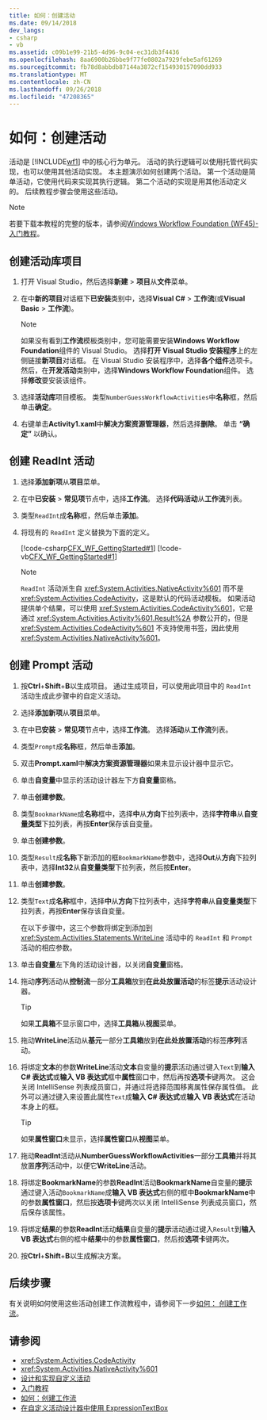 ```yaml
---
title: 如何：创建活动
ms.date: 09/14/2018
dev_langs:
- csharp
- vb
ms.assetid: c09b1e99-21b5-4d96-9c04-ec31db3f4436
ms.openlocfilehash: 8aa6900b26bbe9f77fe0802a7929febe5af61269
ms.sourcegitcommit: fb78d8abbdb87144a3872cf154930157090dd933
ms.translationtype: MT
ms.contentlocale: zh-CN
ms.lasthandoff: 09/26/2018
ms.locfileid: "47208365"
---
```

# <a name="how-to-create-an-activity"></a>如何：创建活动

活动是 [!INCLUDE[wf1](../../../includes/wf1-md.md)] 中的核心行为单元。 活动的执行逻辑可以使用托管代码实现，也可以使用其他活动实现。 本主题演示如何创建两个活动。 第一个活动是简单活动，它使用代码来实现其执行逻辑。 第二个活动的实现是用其他活动定义的。 后续教程步骤会使用这些活动。

> [!NOTE]
> 若要下载本教程的完整的版本，请参阅[Windows Workflow Foundation (WF45)-入门教程](https://go.microsoft.com/fwlink/?LinkID=248976)。

## <a name="create-the-activity-library-project"></a>创建活动库项目

1.  打开 Visual Studio，然后选择**新建** > **项目**从**文件**菜单。

2.  在中**新的项目**对话框下**已安装**类别中，选择**Visual C#** > **工作流**(或**Visual Basic** > **工作流**)。

    > [!NOTE]
    > 如果没有看到**工作流**模板类别中，您可能需要安装**Windows Workflow Foundation**组件的 Visual Studio。 选择**打开 Visual Studio 安装程序**上的左侧链接**新项目**对话框。 在 Visual Studio 安装程序中，选择**各个组件**选项卡。然后，在**开发活动**类别中，选择**Windows Workflow Foundation**组件。 选择**修改**要安装该组件。

3. 选择**活动库**项目模板。 类型`NumberGuessWorkflowActivities`中**名称**框，然后单击**确定**。

4.  右键单击**Activity1.xaml**中**解决方案资源管理器**，然后选择**删除**。 单击 **“确定”** 以确认。

## <a name="create-the-readint-activity"></a>创建 ReadInt 活动

1.  选择**添加新项**从**项目**菜单。

2.  在中**已安装** > **常见项**节点中，选择**工作流**。 选择**代码活动**从**工作流**列表。

3.  类型`ReadInt`成**名称**框，然后单击**添加**。

4.  将现有的 `ReadInt` 定义替换为下面的定义。

     [!code-csharp[CFX_WF_GettingStarted#1](../../../samples/snippets/csharp/VS_Snippets_CFX/cfx_wf_gettingstarted/cs/readint.cs#1)]
     [!code-vb[CFX_WF_GettingStarted#1](../../../samples/snippets/visualbasic/VS_Snippets_CFX/cfx_wf_gettingstarted/vb/readint.vb#1)]

    > [!NOTE]
    > `ReadInt` 活动派生自 <xref:System.Activities.NativeActivity%601> 而不是 <xref:System.Activities.CodeActivity>，这是默认的代码活动模板。 如果活动提供单个结果，可以使用 <xref:System.Activities.CodeActivity%601>，它是通过 <xref:System.Activities.Activity%601.Result%2A> 参数公开的，但是 <xref:System.Activities.CodeActivity%601> 不支持使用书签，因此使用 <xref:System.Activities.NativeActivity%601>。

## <a name="create-the-prompt-activity"></a>创建 Prompt 活动

1.  按**Ctrl**+**Shift**+**B**以生成项目。 通过生成项目，可以使用此项目中的 `ReadInt` 活动生成此步骤中的自定义活动。

2.  选择**添加新项**从**项目**菜单。

3.  在中**已安装** > **常见项**节点中，选择**工作流**。 选择**活动**从**工作流**列表。

4.  类型`Prompt`成**名称**框，然后单击**添加**。

5.  双击**Prompt.xaml**中**解决方案资源管理器**如果未显示设计器中显示它。

6.  单击**自变量**中显示的活动设计器左下方**自变量**窗格。

7.  单击**创建参数**。

8.  类型`BookmarkName`成**名称**框中，选择**中**从**方向**下拉列表中，选择**字符串**从**自变量类型**下拉列表，再按**Enter**保存该自变量。

9. 单击**创建参数**。

10. 类型`Result`成**名称**下新添加的框`BookmarkName`参数中，选择**Out**从**方向**下拉列表中，选择**Int32**从**自变量类型**下拉列表，然后按**Enter**。

11. 单击**创建参数**。

12. 类型`Text`成**名称**框中，选择**中**从**方向**下拉列表中，选择**字符串**从**自变量类型**下拉列表，再按**Enter**保存该自变量。

     在以下步骤中，这三个参数将绑定到添加到 <xref:System.Activities.Statements.WriteLine> 活动中的 `ReadInt` 和 `Prompt` 活动的相应参数。

13. 单击**自变量**左下角的活动设计器，以关闭**自变量**窗格。

14. 拖动**序列**活动从**控制流**一部分**工具箱**放到**在此处放置活动**的标签**提示**活动设计器。

    > [!TIP]
    > 如果**工具箱**不显示窗口中，选择**工具箱**从**视图**菜单。

15. 拖动**WriteLine**活动从**基元**一部分**工具箱**放到**在此处放置活动**的标签**序列**活动。

16. 将绑定**文本**的参数**WriteLine**活动**文本**自变量的**提示**活动通过键入`Text`到**输入 C# 表达式**或**输入 VB 表达式**框中**属性**窗口中，然后再按**选项卡**键两次。 这会关闭 IntelliSense 列表成员窗口，并通过将选择范围移离属性保存属性值。 此外可以通过键入来设置此属性`Text`成**输入 C# 表达式**或**输入 VB 表达式**在活动本身上的框。

    > [!TIP]
    > 如果**属性窗口**未显示，选择**属性窗口**从**视图**菜单。

17. 拖动**ReadInt**活动从**NumberGuessWorkflowActivities**一部分**工具箱**并将其放置**序列**活动中，以便它**WriteLine**活动。

18. 将绑定**BookmarkName**的参数**ReadInt**活动**BookmarkName**自变量的**提示**通过键入活动`BookmarkName`成**输入 VB 表达式**右侧的框中**BookmarkName**中的参数**属性窗口**，然后按**选项卡**键两次以关闭 IntelliSense 列表成员窗口，然后保存该属性。

19. 将绑定**结果**的参数**ReadInt**活动**结果**自变量的**提示**活动通过键入`Result`到**输入 VB 表达式**右侧的框中**结果**中的参数**属性窗口**，然后按**选项卡**键两次。

20. 按**Ctrl**+**Shift**+**B**以生成解决方案。

## <a name="next-steps"></a>后续步骤

有关说明如何使用这些活动创建工作流教程中，请参阅下一步[如何： 创建工作流](../../../docs/framework/windows-workflow-foundation/how-to-create-a-workflow.md)。

## <a name="see-also"></a>请参阅

- <xref:System.Activities.CodeActivity>
- <xref:System.Activities.NativeActivity%601>
- [设计和实现自定义活动](../../../docs/framework/windows-workflow-foundation/designing-and-implementing-custom-activities.md)
- [入门教程](../../../docs/framework/windows-workflow-foundation/getting-started-tutorial.md)
- [如何：创建工作流](../../../docs/framework/windows-workflow-foundation/how-to-create-a-workflow.md)
- [在自定义活动设计器中使用 ExpressionTextBox](../../../docs/framework/windows-workflow-foundation/samples/using-the-expressiontextbox-in-a-custom-activity-designer.md)